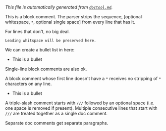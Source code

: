*This file is automatically generated from [`doctool.md`](doctool.md).*

This is a block comment.  The parser strips the sequence,
[optional whitespace, `*`, optional single space] from
every line that has it.

For lines that don't, no big deal.

    Leading whitspace will be preserved here.

We can create a bullet list in here:

* This is a bullet


Single-line block comments are also ok.

A block comment whose first line doesn't have a `*` receives
no stripping of `*` characters on any line.

* This is a bullet



A triple-slash comment starts with `///` followed by an
optional space (i.e. one space is removed if present).
Multiple consecutive lines that start with `///` are
treated together as a single doc comment.

Separate doc comments get separate paragraphs.